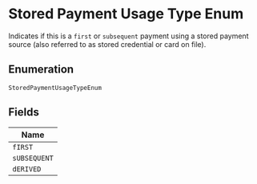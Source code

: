 
# Stored Payment Usage Type Enum

Indicates if this is a `first` or `subsequent` payment using a stored payment source (also referred to as stored credential or card on file).

## Enumeration

`StoredPaymentUsageTypeEnum`

## Fields

| Name |
|  --- |
| `fIRST` |
| `sUBSEQUENT` |
| `dERIVED` |

